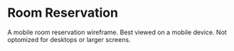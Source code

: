Room Reservation
========

A mobile room reservation wireframe. Best viewed on a mobile device. Not optomized for desktops or larger screens.